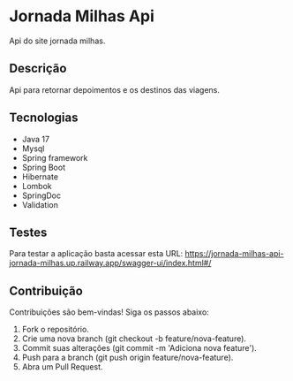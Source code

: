 # Jornada Milhas Api
Api do site jornada milhas.

## Descrição
Api para retornar depoimentos e os destinos das viagens.

## Tecnologias
- Java 17
- Mysql
- Spring framework
- Spring Boot
- Hibernate
- Lombok
- SpringDoc
- Validation

## Testes
Para testar a aplicação basta acessar esta URL:
https://jornada-milhas-api-jornada-milhas.up.railway.app/swagger-ui/index.html#/

## Contribuição

Contribuições são bem-vindas! Siga os passos abaixo:

1. Fork o repositório.
2. Crie uma nova branch (git checkout -b feature/nova-feature).
3. Commit suas alterações (git commit -m 'Adiciona nova feature').
4. Push para a branch (git push origin feature/nova-feature).
5. Abra um Pull Request.

